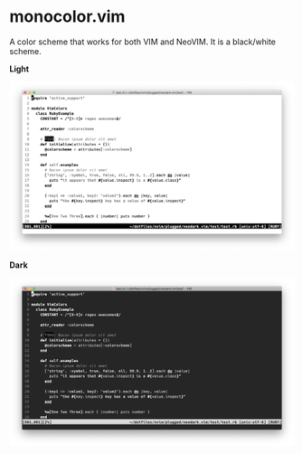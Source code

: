 # monocolor.vim

A color scheme that works for both VIM and NeoVIM. It is a black/white scheme.

**Light**

![vim](https://github.com/ydzhou/monocolor.vim/blob/master/samples/light.png)

**Dark**

![vim](https://github.com/ydzhou/monocolor.vim/blob/master/samples/dark.png)
